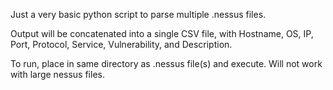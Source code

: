 Just a very basic python script to parse multiple .nessus files.

Output will be concatenated into a single CSV file, with Hostname, OS, IP, Port, Protocol, Service, Vulnerability, and Description.

To run, place in same directory as .nessus file(s) and execute. Will not work with large nessus files.

